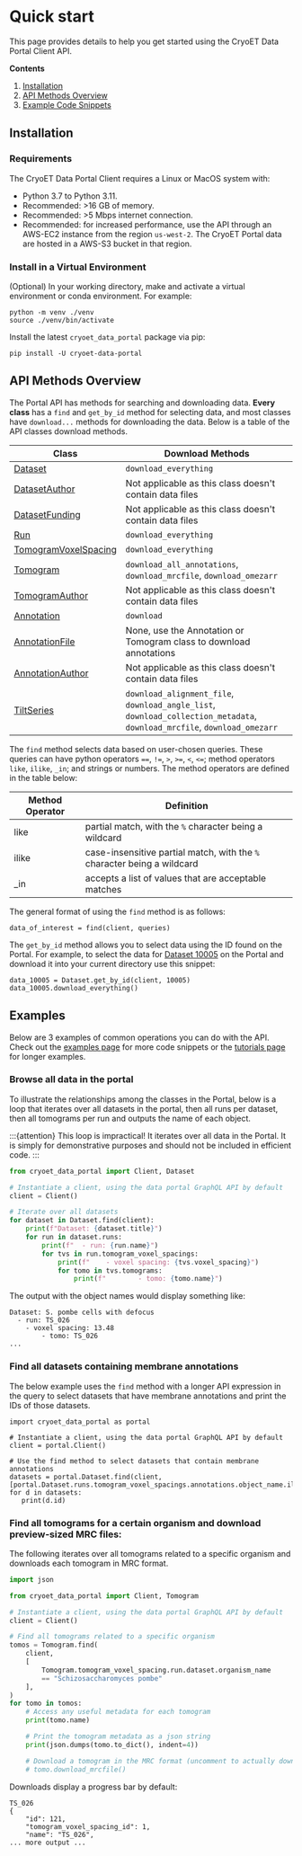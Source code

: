 # Quick start

This page provides details to help you get started using the CryoET Data Portal Client API.

**Contents**

1. [Installation](#installation)
2. [API Methods Overview](#api-methods-overview)
3. [Example Code Snippets](#examples)

## Installation

### Requirements

The CryoET Data Portal Client requires a Linux or MacOS system with:

- Python 3.7 to Python 3.11.
- Recommended: >16 GB of memory.
- Recommended: >5 Mbps internet connection.
- Recommended: for increased performance, use the API through an AWS-EC2 instance from the region `us-west-2`. The CryoET Portal data are hosted in a AWS-S3 bucket in that region.

### Install in a Virtual Environment

(Optional) In your working directory, make and activate a virtual environment or conda environment. For example:

```shell
python -m venv ./venv
source ./venv/bin/activate
```

Install the latest `cryoet_data_portal` package via pip:

```shell
pip install -U cryoet-data-portal
```

## API Methods Overview

The Portal API has methods for searching and downloading data. **Every class** has a `find` and `get_by_id` method for selecting data, and most classes have `download...` methods for downloading the data. Below is a table of the API classes download methods.

| **Class**               | **Download Methods**                                                                                 |
|-------------------------|--------------------------------------------------------------------------------------------------------|
| [Dataset](./python-api.rst#dataset)| `download_everything`     |
| [DatasetAuthor](./python-api.rst#datasetauthor)| Not applicable as this class doesn't contain data files|
| [DatasetFunding](./python-api.rst#datasetfunding)| Not applicable as this class doesn't contain data files|
| [Run](./python-api.rst#run)| `download_everything`                  |
| [TomogramVoxelSpacing](./python-api.rst#tomogramvoxelspacing)| `download_everything`          |
| [Tomogram](./python-api.rst#tomogram)| `download_all_annotations`, `download_mrcfile`, `download_omezarr`  |
| [TomogramAuthor](./python-api.rst#tomogramauthor)| Not applicable as this class doesn't contain data files  |
| [Annotation](./python-api.rst#annotation)| `download`  |
| [AnnotationFile](./python-api.rst#annotationfile)| None, use the Annotation or Tomogram class to download annotations |
| [AnnotationAuthor](./python-api.rst#annotationauthor)| Not applicable as this class doesn't contain data files |
| [TiltSeries](./python-api.rst#tiltseries)| `download_alignment_file`, `download_angle_list`, `download_collection_metadata`, `download_mrcfile`, `download_omezarr` |

The `find` method selects data based on user-chosen queries. These queries can have python operators `==`, `!=`, `>`, `>=`, `<`, `<=`; method operators `like`, `ilike`, `_in`; and strings or numbers. The method operators are defined in the table below:

| **Method Operator** | **Definition**                                                                               |
|---------------------|----------------------------------------------------------------------------------------------|
| like                | partial match, with the `%` character being a wildcard                                        |
| ilike               | case-insensitive partial match, with the `%` character being a wildcard                       |
| _in                 | accepts a list of values that are acceptable matches                                          |

The general format of using the `find` method is as follows:

```
data_of_interest = find(client, queries)
```

The `get_by_id` method allows you to select data using the ID found on the Portal. For example, to select the data for [Dataset 10005](https://cryoetdataportal.czscience.com/datasets/10005) on the Portal and download it into your current directory use this snippet:

```
data_10005 = Dataset.get_by_id(client, 10005)
data_10005.download_everything()
```

## Examples

Below are 3 examples of common operations you can do with the API. Check out the [examples page](./cryoet_data_portal_docsite_examples.md) for more code snippets or the [tutorials page](./tutorials.md) for longer examples.

### Browse all data in the portal

To illustrate the relationships among the classes in the Portal, below is a loop that iterates over all datasets in the portal, then all runs per dataset, then all tomograms per run and outputs the name of each object.

:::{attention}
This loop is impractical! It iterates over all data in the Portal. It is simply for demonstrative purposes and should not be included in efficient code.
:::

```python
from cryoet_data_portal import Client, Dataset

# Instantiate a client, using the data portal GraphQL API by default
client = Client()

# Iterate over all datasets
for dataset in Dataset.find(client):
    print(f"Dataset: {dataset.title}")
    for run in dataset.runs:
        print(f"  - run: {run.name}")
        for tvs in run.tomogram_voxel_spacings:
            print(f"    - voxel spacing: {tvs.voxel_spacing}")
            for tomo in tvs.tomograms:
                print(f"        - tomo: {tomo.name}")

```

The output with the object names would display something like:

```
Dataset: S. pombe cells with defocus
  - run: TS_026
    - voxel spacing: 13.48
        - tomo: TS_026
...
```

### Find all datasets containing membrane annotations

The below example uses the `find` method with a longer API expression in the query to select datasets that have membrane annotations and print the IDs of those datasets.

```
import cryoet_data_portal as portal

# Instantiate a client, using the data portal GraphQL API by default
client = portal.Client()

# Use the find method to select datasets that contain membrane annotations
datasets = portal.Dataset.find(client, [portal.Dataset.runs.tomogram_voxel_spacings.annotations.object_name.ilike("%membrane%")])
for d in datasets:
   print(d.id)
```

### Find all tomograms for a certain organism and download preview-sized MRC files:

The following iterates over all tomograms related to a specific organism and downloads each tomogram in MRC format.

```python
import json

from cryoet_data_portal import Client, Tomogram

# Instantiate a client, using the data portal GraphQL API by default
client = Client()

# Find all tomograms related to a specific organism
tomos = Tomogram.find(
    client,
    [
        Tomogram.tomogram_voxel_spacing.run.dataset.organism_name
        == "Schizosaccharomyces pombe"
    ],
)
for tomo in tomos:
    # Access any useful metadata for each tomogram
    print(tomo.name)

    # Print the tomogram metadata as a json string
    print(json.dumps(tomo.to_dict(), indent=4))

    # Download a tomogram in the MRC format (uncomment to actually download files)
    # tomo.download_mrcfile()
```

Downloads display a progress bar by default:

```
TS_026
{
    "id": 121,
    "tomogram_voxel_spacing_id": 1,
    "name": "TS_026",
... more output ...
```
